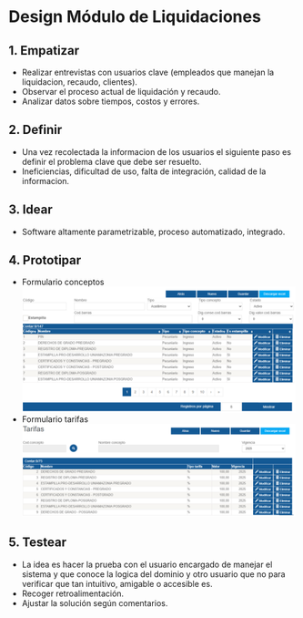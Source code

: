 # Design Módulo de Liquidaciones

## 1. Empatizar
- Realizar entrevistas con usuarios clave (empleados que manejan la liquidacion, recaudo, clientes).
- Observar el proceso actual de liquidación y recaudo.
- Analizar datos sobre tiempos, costos y errores.

## 2. Definir
- Una vez recolectada la informacion de los usuarios el siguiente paso es definir el problema clave que debe ser resuelto.
- Ineficiencias, dificultad de uso, falta de integración, calidad de la informacion.

## 3. Idear
- Software altamente parametrizable, proceso automatizado, integrado.

## 4. Prototipar
- Formulario conceptos
!["Prototipo formulario conceptos"](frmCto.png)
- Formulario tarifas
!["Prototipo formulario tarifas"](frmTarifas.png)

## 5. Testear
- La idea es hacer la prueba con el usuario encargado de manejar el sistema y que conoce la logica del dominio y otro usuario que no para verificar que tan intuitivo, amigable o accesible es.
- Recoger retroalimentación.
- Ajustar la solución según comentarios.


